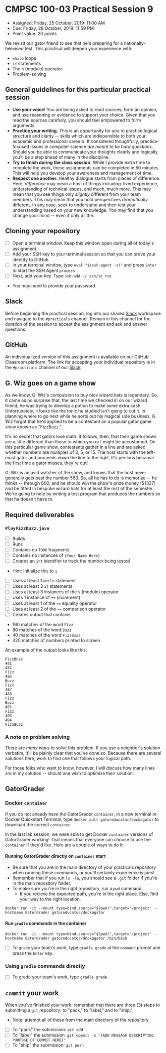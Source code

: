 # CMPSC 100-03 Practical Session 9

* Assigned: Friday, 25 October, 2019: 11:00 AM
* Due: Friday, 28 October, 2019: 11:59 PM
* Point value: 20 points

We revisit our gator friend to see that he's preparing for a nationally-televised test. This practical will deepen your experience with:
* `while` loops
* `if` statements
* The `%` (modulo) operator
* Problem-solving

## General guidelines for this particular practical session

* **Use your voice!** You are being asked to read sources, form an opinion, and use reasoning or evidence to support your choice. Given that you read the sources carefully, you should feel empowered to form arguments.
* **Practice your writing.** This is an opportunity for you to practice logical structure and clarity -- skills which are indispensible to both your academic and professional careers. If considered thoughfully, practice-focused issues in computer science _are meant to be hard questions_. Should you be able to communicate your thoughts clearly and logically, you'll be a step ahead of many in the discipline.
* **Try to finish during the class session.** While I provide extra time to complete the work, these assignments can be completed in 50 minutes. This will help you develop your awareness and management of time.
* **Respect one another.** Healthy dialogue starts from places of difference. Here, _difference_ may mean a host of things including: lived experience, understanding of technical issues, and much, much more. This may mean that you see things only _slightly_ different from  your team members. This may mean that you hold perspectives _dramatically_ different. In any case, seek to understand and then test your understanding based on your new knowledge. You may find that you change your mind -- even if only a little.

## Cloning your repository

- [ ] Open a terminal window. Keep this window open during all of today's assignment.
- [ ] Add your SSH key to your terminal session so that you can prove your identity to GitHub.
- [ ] In your terminal window, type `eval "$(ssh-agent -s)"` and press `Enter` to start the SSH Agent `process`
- [ ] Next, add your key. Type `ssh-add ~/.ssh/id_rsa`
* You may need to provide your password.

## Slack

Before beginning the practical session, log into our shared [Slack](https://cmpsc100Fall2019.slack.com) workspace and navigate to the `#practicals` channel. Remain in this channel for the duration of the session to accept the assignment and ask and answer questions.

## GitHub

An individualized version of this assignment is available on our GitHub Classroom platform. The link for accepting your individual repository is in the `#practicals` channel of our [Slack](#slack).

## G. Wiz goes on a game show

As we know, G. Wiz's compulsion to buy nice wizard hats is legendary. So, it came as no surprise that, the last time we checked in on our wizard friend, he was trying to develop a potion to make some extra cash. Unfortunately, it looks like the tonic he studied isn't going to cut it. In planning where to go next while he sorts out his magical side business, G. Wiz forgot that he'd applied to be a contestant on a popular gator game show known as "FizzBuzz."

It's no secret that gators love math. It follows, then, that their game shows are a little different than those to which you or I might be accustomed. On this particular game show, contestants gather in a line and are asked whether numbers are multiples of 3, 5, or 15. The host starts with the left-most gator and proceeds down the line to the right. It's perilous because the first time a gator misses, they're out!

G. Wiz is an avid watcher of the show, and knows that the host never generally gets past the number 563. So, all he has to do is memorize -- he thinks -- through 600, and he should win the show's prize money ($1337) and be fitted in bespoke wizard hats for at least the rest of the semester. We're going to help by writing a test program that produces the numbers so that he doesn't have to.

## Required deliverables

### `PlayFizzBuzz.java`

- [ ] Builds
- [ ] Runs
- [ ] Contains no `TODO` fragments
- [ ] Contains no instances of `{Your Name Here}`
- [ ] Creates an `int` identifier to track the number being tested
* Hint: Initialize this to `1`
- [ ] Uses at least 1 `while` statement
- [ ] Uses at least 3 `if` statements
- [ ] Uses at least 3 instances of the `%` (modulo) operator
- [ ] Uses 1 instance of `++` (increment)
- [ ] Uses at least 1 of the `<=` equality operator
- [ ] Uses at least 2 of the `==` comparison operator
- [ ] Creates output that contains 
* 160 matches of the word `Fizz`
* 80 matches of the word `Buzz`
* 40 matches of the word `FizzBuzz`
* 320 matches of numbers printed to screen

An example of the output looks like this:

```
FizzBuzz
481
482
Fizz
484
Buzz
Fizz
487
488
Fizz
Buzz
491
Fizz
493
494
FizzBuzz
```

### A note on problem solving

There are _many ways_ to solve this problem. If you use a neighbor's solution verbatim, it'll be plainly clear that you've done so. Because there are several solutions here, work to find one that follows your logical path.

For those folks who want to know, however, I will discuss how many lines are in my solution -- should one wish to optimize their solution.

## GatorGrader

### Docker `container`

If you do not already have the GatorGrader `container`, in a new terminal or Docker Quickstart Terminal, type `docker pull gatoreducator/dockagator` to download the correct `container`.

In the last lab session, we were able to get Docker `container` versions of GatorGrader working! That means that everyone can choose to use the `container` if they'd like. Here are a couple of ways to do it:

#### Running GatorGrader directly on `container` start

* Be sure that you are in the main directory of your practicals repository when running these commands, or you'll certainly experience issues!
* Remember that if you run `ls -la`, you should see a `.git` folder if you're in the main repository folder.
* To make sure you're in the right repository, run a `pwd` command.
    * If you recieve the expected path, you're in the right place. Else, find your way to the right location.

```
docker run -it --mount type=bind,source="$(pwd)",target="/project" --hostname GatorGrader gatoreducator/dockagator
```

#### Run `gradle` commands in the container

```
docker run -it --mount type=bind,source="$(pwd)",target="/project" --hostname GatorGrader gatoreducator/dockagator /bin/bash
```

- [ ] To `grade` your team's work, type `gradle grade` at the `command` prompt and press the `Enter` key.

### Using `gradle` commands directly

- [ ] To grade your team's work, type `gradle grade`

## `commit` your work

When you've finished your work: remember that there are three (3) steps to submitting a `git` repository: to "pack," to "label," and to "ship."

* Note: attempt all of these from the main directory of the repository.

- [ ] To "pack" the submission: `git add .`
- [ ] To "label" the submission: `git commit -m "{ADD MESSAGE DESCRIPTING PURPOSE OF COMMIT HERE}"`
- [ ] To "ship" the submission: `git push`
